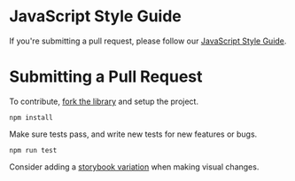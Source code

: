 JavaScript Style Guide
======================

If you're submitting a pull request, please follow our [JavaScript Style Guide](https://github.com/airbnb/javascript).


Submitting a Pull Request
=========================

To contribute, [fork the library](https://github.com/airbnb/react-dates/fork) and setup the project.

    npm install

Make sure tests pass, and write new tests for new features or bugs.

    npm run test

Consider adding a [storybook variation](https://github.com/alanhamlett/react-dates#live-playground) when making visual changes.
